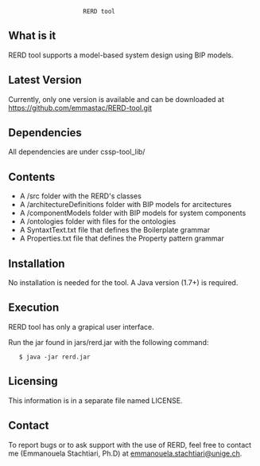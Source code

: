 
                         RERD tool


What is it
-----------

RERD tool supports a model-based system design using BIP models. 


Latest Version
------------------

Currently, only one version is available and can be downloaded at https://github.com/emmastac/RERD-tool.git

Dependencies
--------------
All dependencies are under cssp-tool_lib/


Contents
-----------

  - A /src folder with the RERD's classes
  - A /architectureDefinitions folder with BIP models for arcitectures
  - A /componentModels folder with BIP models for system components
  - A /ontologies folder with files for the ontologies 
  - A SyntaxtText.txt file that defines the Boilerplate grammar
  - A Properties.txt file that defines the Property pattern grammar


  Installation
  ------------

  No installation is needed for the tool. A Java version (1.7+) is required. 

  Execution
  ------------

  RERD tool has only a grapical user interface.

 Run the jar found in jars/rerd.jar with the following command:

	   $ java -jar rerd.jar

  Licensing
  ---------

  This information is in a separate file named LICENSE.

  Contact
  --------

   To report bugs or to ask support with the use of RERD, feel free to contact me (Emmanouela Stachtiari, Ph.D) at emmanouela.stachtiari@unige.ch.
